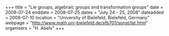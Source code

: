 +++
title = "Lie groups, algebraic groups and transformation groups"
date = 2008-07-24
enddate = 2008-07-25
dates = "July 24 - 25, 2008"
dateadded = 2008-07-10
location = "University of Bielefeld, Bielefeld, Germany"
webpage = "http://www.math.uni-bielefeld.de/sfb701/sonst/lat.html"
organisers = "H. Abels"
+++
